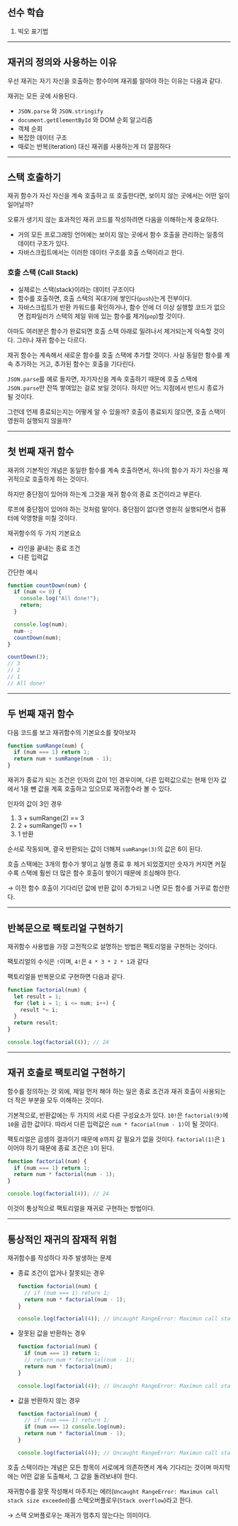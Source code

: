 ## 선수 학습

1. 빅오 표기법

---

## 재귀의 정의와 사용하는 이유

우선 재귀는 자기 자신을 호출하는 함수이며 재귀를 알아야 하는 이유는 다음과 같다.

재귀는 모든 곳에 사용된다.

- `JSON.parse` 와 `JSON.stringify`
- `document.getElementById` 와 DOM 순회 알고리즘
- 객체 순회
- 복잡한 데이터 구조
- 때로는 반복(iteration) 대신 재귀를 사용하는게 더 깔끔하다

---

## 스택 호출하기

재귀 함수가 자신 자신을 계속 호출하고 또 호출한다면, 보이지 않는 곳에서는 어떤 일이 일어날까?

오류가 생기지 않는 효과적인 재귀 코드를 작성하려면 다음을 이해하는게 중요하다.

- 거의 모든 프로그래밍 언어에는 보이지 않는 곳에서 함수 호출을 관리하는 일종의 데이터 구조가 있다.
- 자바스크립트에서는 이러한 데이터 구조를 호출 스택이라고 한다.

### 호출 스택 (Call Stack)

- 실제로는 스택(stack)이라는 데이터 구조이다
- 함수를 호출하면, 호출 스택의 꼭대기에 쌓인다(`push`)는게 전부이다.
- 자바스크립트가 반환 카워드를 확인하거나, 함수 안에 더 이상 실행할 코드가 없으면 컴파일러가 스택의 제일 위에 있는 함수를 제거(`pop`)할 것이다.

아마도 여러분은 함수가 완료되면 호출 스택 아래로 밀려나서 제거되는게 익숙할 것이다. 그러나 재귀 함수는 다르다.

재귀 함수는 계속해서 새로운 함수를 호출 스택에 추가할 것이다. 사실 동일한 함수를 계속 추가하는 거고, 추가된 함수는 호출을 기다린다.

`JSON.parse`를 예로 들자면, 자기자신을 계속 호출하기 때문에 호출 스택에 `JSON.parse`만 잔뜩 쌓여있는 걸로 보일 것이다. 하지만 어느 지점에서 반드시 종료가 될 것이다.

그런데 언제 종료되는지는 어떻게 알 수 있을까? 호출이 종료되지 않으면, 호출 스택이 영원히 실행되지 않을까?

---

## 첫 번째 재귀 함수

재귀의 기본적인 개념은 동일한 함수를 계속 호출하면서, 하나의 함수가 자기 자신을 재귀적으로 호출하게 하는 것이다.

하지만 중단점이 있어야 하는게 그것을 재귀 함수의 종료 조건이라고 부른다.

루프에 중단점이 있어야 하는 것처럼 말이다. 중단점이 없다면 영원히 실행되면서 컴퓨터에 악영향을 미칠 것이다.

재귀함수의 두 가지 기본요소

- 라인을 끝내는 종료 조건
- 다른 입력값

간단한 예시

```js
function countDown(num) {
  if (num <= 0) {
    console.log("All done!");
    return;
  }

  console.log(num);
  num--;
  countDown(num);
}

countDown(3);
// 3
// 2
// 1
// All done!
```

---

## 두 번째 재귀 함수

다음 코드를 보고 재귀함수의 기본요소를 찾아보자

```js
function sumRange(num) {
  if (num === 1) return 1;
  return num + sumRange(num - 1);
}
```

재귀가 종료가 되는 조건은 인자의 값이 1인 경우이며, 다른 입력값으로는 현재 인자 값에서 1을 뺀 값을 계혹 호출하고 있으므로 재귀함수라 볼 수 있다.

인자의 값이 3인 경우

1.  3 + sumRange(2) == 3
2.  2 + sumRange(1) == 1
3.  1 반환

순서로 작동되며, 결국 반환되는 값이 더해져 `sumRange(3)`의 값은 6이 된다.

호출 스택에는 3개의 함수가 쌓이고 실행 종료 후 제거 되었겠지만 숫자가 커지면 커질 수록 스택에 훨씬 더 많은 함수 호출이 쌓이기 때문에 조심해야 한다.

&#8594; 이전 함수 호출이 기다리던 값에 반환 값이 추가되고 나면 모든 함수를 거꾸로 합산한다.

---

## 반복문으로 팩토리얼 구현하기

재귀함수 사용법을 가장 고전적으로 설명하는 방법은 팩토리얼을 구현하는 것이다.

팩토리얼의 수식은 `!`이며, `4!`은 `4 * 3 * 2 * 1`과 같다

팩토리얼을 반복문으로 구현하면 다음과 같다.

```js
function factorial(num) {
  let result = 1;
  for (let i = 1; i <= num; i++) {
    result *= i;
  }
  return result;
}

console.log(factorial(4)); // 24
```

---

## 재귀 호출로 팩토리얼 구현하기

함수를 정의하는 것 외에, 제일 먼저 해야 하는 일은 종료 조건과 재귀 호출이 사용되는 더 작은 부분을 모두 이해하는 것이다.

기본적으로, 반환값에는 두 가지의 서로 다른 구성요소가 있다.
`10!`은 `factorial(9)`에 `10`을 곱한 값이다. 따라서 다른 입력값은 `num * facorial(num - 1)`이 될 것이다.

팩토리얼은 곱셈의 결과이기 때문에 `0`까지 갈 필요가 없을 것이다. `factorial(1)`은 `1`이어야 하기 때문에 종료 조건은 `1`이 된다.

```js
function factorial(num) {
  if (num === 1) return 1;
  return num * factorial(num - 1);
}

console.log(factorial(4)); // 24
```

이것이 통상적으로 팩토리얼을 재귀로 구현하는 방법이다.

---

## 통상적인 재귀의 잠재적 위험

재귀함수를 작성하다 자주 발생하는 문제

- 종료 조건이 없거나 잘못되는 경우

  ```js
  function factorial(num) {
    // if (num === 1) return 1;
    return num * factorial(num - 1);
  }

  console.log(factorial(4)); // Uncaught RangeError: Maximun call stack size exceeded
  ```

- 잘못된 값을 반환하는 경우

  ```js
  function factorial(num) {
    if (num === 1) return 1;
    // return num * factorial(num - 1);
    return num * factorial(num);
  }

  console.log(factorial(4)); // Uncaught RangeError: Maximun call stack size exceeded
  ```

- 값을 반환하지 않는 경우

  ```js
  function factorial(num) {
    // if (num === 1) return 1;
    if (num === 1) console.log(num);
    return num * factorial(num - 1);
  }

  console.log(factorial(4)); // Uncaught RangeError: Maximun call stack size exceeded
  ```

호출 스택이라는 개념은 모든 항목이 서로에게 의존하면서 계속 기다리는 것이며 마지막에는 어떤 값을 도출해서, 그 값을 돌려보내야 한다.

재귀함수를 잘못 작성해서 마주치는 에러(`Uncaught RangeError: Maximun call stack size exceeded`)를 스택오버플로우(`Stack overflow`)라고 한다.

&#8594; 스택 오버플로우는 재귀가 멈추지 않는다는 의미이다.
